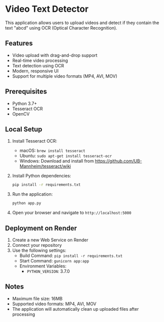 # Video Text Detector

This application allows users to upload videos and detect if they contain the text "abcd" using OCR (Optical Character Recognition).

## Features

- Video upload with drag-and-drop support
- Real-time video processing
- Text detection using OCR
- Modern, responsive UI
- Support for multiple video formats (MP4, AVI, MOV)

## Prerequisites

- Python 3.7+
- Tesseract OCR
- OpenCV

## Local Setup

1. Install Tesseract OCR:
   - macOS: `brew install tesseract`
   - Ubuntu: `sudo apt-get install tesseract-ocr`
   - Windows: Download and install from https://github.com/UB-Mannheim/tesseract/wiki

2. Install Python dependencies:
   ```bash
   pip install -r requirements.txt
   ```

3. Run the application:
   ```bash
   python app.py
   ```

4. Open your browser and navigate to `http://localhost:5000`

## Deployment on Render

1. Create a new Web Service on Render
2. Connect your repository
3. Use the following settings:
   - Build Command: `pip install -r requirements.txt`
   - Start Command: `gunicorn app:app`
   - Environment Variables:
     - `PYTHON_VERSION`: 3.7.0

## Notes

- Maximum file size: 16MB
- Supported video formats: MP4, AVI, MOV
- The application will automatically clean up uploaded files after processing 
